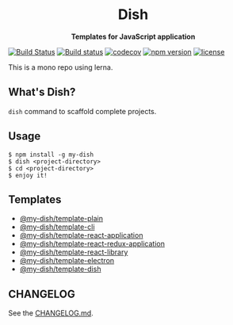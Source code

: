 <div align="center">
  <h1>Dish</h1>
</div>

<div align="center">
  <strong>Templates for JavaScript application</strong>
</div>

[![Build Status](https://travis-ci.org/abouthiroppy/dish.svg?branch=master)](https://travis-ci.org/abouthiroppy/dish)
[![Build status](https://ci.appveyor.com/api/projects/status/ahewo9cbfqh69nuw?svg=true)](https://ci.appveyor.com/project/abouthiroppy/dish)
[![codecov](https://codecov.io/gh/abouthiroppy/dish/branch/master/graph/badge.svg)](https://codecov.io/gh/abouthiroppy/dish)
[![npm version](https://badge.fury.io/js/my-dish.svg)](https://www.npmjs.com/package/my-dish)
[![license](https://img.shields.io/github/license/mashape/apistatus.svg)]()

This is a mono repo using lerna.

## What's Dish?
`dish` command to scaffold complete projects.

## Usage

```shell
$ npm install -g my-dish
$ dish <project-directory>
$ cd <project-directory>
$ enjoy it!
```

## Templates
- [@my-dish/template-plain](https://github.com/my-dish/dish/tree/master/packages/template-plain)
- [@my-dish/template-cli](https://github.com/my-dish/dish/tree/master/packages/template-cli)
- [@my-dish/template-react-application](https://github.com/my-dish/dish/tree/master/packages/template-react-application)
- [@my-dish/template-react-redux-application](https://github.com/my-dish/dish/tree/master/packages/template-react-redux-application)
- [@my-dish/template-react-library](https://github.com/my-dish/dish/tree/master/packages/template-react-library)
- [@my-dish/template-electron](https://github.com/my-dish/dish/tree/master/packages/template-electron)
- [@my-dish/template-dish](https://github.com/my-dish/dish/tree/master/packages/template-dish)

## CHANGELOG
See the [CHANGELOG.md](./CHANGELOG.md).
